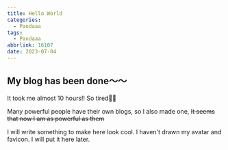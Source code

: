 ```yaml
---
title: Hello World
categories:
  - Pandaaa
tags:
  - Pandaaa
abbrlink: 16107
date: 2023-07-04 
---
```


## My blog has been done～～

It took me almost 10 hours!! So tired😮‍💨
<!--more-->
Many powerful people have their own blogs, so I also made one, ~~It seems that now I am as powerful as them~~
<!--看到好多厲害的人都有自己的 Blog，所以就也做了一個，~~看來現在我也跟他們一樣厲害了呢~~-->

I will write something to make here look cool. I haven't drawn my avatar and favicon. I will put it here later.
<!--
之後有空應該會竟量寫些東西，讓這邊看起來猛猛ㄉ
還差 favicon 跟我的頭像都還沒有，之後有了再到這邊放一下好了
-->
